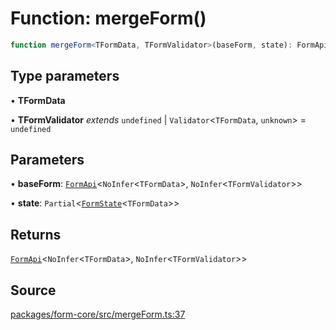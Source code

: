 # Function: mergeForm()

```ts
function mergeForm<TFormData, TFormValidator>(baseForm, state): FormApi<NoInfer<TFormData>, NoInfer<TFormValidator>>
```

## Type parameters

• **TFormData**

• **TFormValidator** *extends* `undefined` \| `Validator`\<`TFormData`, `unknown`\> = `undefined`

## Parameters

• **baseForm**: [`FormApi`](Class.FormApi.md)\<`NoInfer`\<`TFormData`\>, `NoInfer`\<`TFormValidator`\>\>

• **state**: `Partial`\<[`FormState`](Type.FormState.md)\<`TFormData`\>\>

## Returns

[`FormApi`](Class.FormApi.md)\<`NoInfer`\<`TFormData`\>, `NoInfer`\<`TFormValidator`\>\>

## Source

[packages/form-core/src/mergeForm.ts:37](https://github.com/TanStack/form/blob/5b8b6371e1e490da7dcf3c588d18227efdee3cd9/packages/form-core/src/mergeForm.ts#L37)
